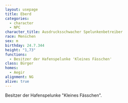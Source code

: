 ```yaml
---
layout: usepage
title: Eberd
categories:
  - character
  - NPC
character_title: Ausdrucksschwacher Spelunkenbetreiber
race: Menschen
sex: m
birthday: 24.7.344
height: "1,73"
functions:
  - Besitzer der Hafenspelunke 'Kleines Fässchen'
class: Bürger
homes:
  - Aegir
alignment: NG
alive: true
---
```


Besitzer der Hafenspelunke "Kleines Fässchen".
